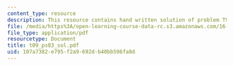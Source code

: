 ```yaml
---
content_type: resource
description: This resource contains hand written solution of problem T9.
file: /media/https%3A/open-learning-course-data-rc.s3.amazonaws.com/16-01-unified-engineering-i-ii-iii-iv-fall-2005-spring-2006/107a7382e795f2a9692db40bb596fa8d_t09_ps03_sol.pdf
file_type: application/pdf
resourcetype: Document
title: t09_ps03_sol.pdf
uid: 107a7382-e795-f2a9-692d-b40bb596fa8d
---
```

